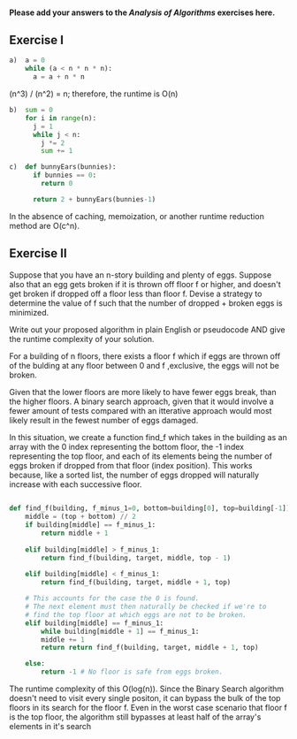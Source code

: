 #### Please add your answers to the ***Analysis of  Algorithms*** exercises here.

## Exercise I

```python
a)  a = 0
    while (a < n * n * n):
      a = a + n * n
```

(n^3) / (n^2) = n;
therefore, the runtime is O(n)


```python
b)  sum = 0
    for i in range(n):
      j = 1
      while j < n:
        j *= 2
        sum += 1
```


```python
c)  def bunnyEars(bunnies):
      if bunnies == 0:
        return 0

      return 2 + bunnyEars(bunnies-1)
```

In the absence of caching, memoization, or another runtime reduction method are O(c^n).

## Exercise II

Suppose that you have an n-story building and plenty of eggs. Suppose also that an egg gets broken if it is thrown off floor f or higher, and doesn't get broken if dropped off a floor less than floor f. Devise a strategy to determine the value of f such that the number of dropped + broken eggs is minimized.

Write out your proposed algorithm in plain English or pseudocode AND give the runtime complexity of your solution.


For a building of n floors, there exists a floor f which if eggs are thrown off of the bulding at any floor between 0 and f ,exclusive, the eggs will not be broken.

Given that the lower floors are more likely to have fewer eggs break, than the higher floors. A binary search approach, given that it would involve a fewer amount of tests compared with an itterative approach would most likely result in the fewest number of eggs damaged.

In this situation, we create a function find_f which takes in the building as an array with the 0 index representing the bottom floor, the -1 index representing the top floor, and each of its elements being the number of eggs broken if dropped from that floor (index position). This works because, like a sorted list, the number of eggs dropped will naturally increase with each successive floor.

```python
  
def find_f(building, f_minus_1=0, bottom=building[0], top=building[-1]):
    middle = (top + bottom) // 2
    if building[middle] == f_minus_1:
        return middle + 1
            
    elif building[middle] > f_minus_1:
        return find_f(building, target, middle, top - 1)
        
    elif building[middle] < f_minus_1:
        return find_f(building, target, middle + 1, top)

    # This accounts for the case the 0 is found.
    # The next element must then naturally be checked if we're to
    # find the top floor at which eggs are not to be broken.
    elif building[middle] == f_minus_1:
        while building[middle + 1] == f_minus_1:
        middle += 1
        return return find_f(building, target, middle + 1, top)

    else:
        return -1 # No floor is safe from eggs broken.
```

The runtime complexity of this O(log(n)). Since the Binary Search algorithm doesn't need to visit every single positon, it can bypass the bulk of the top floors in its search for the floor f. Even in the worst case scenario that floor f is the top floor, the algorithm still bypasses at least half of the array's elements in it's search